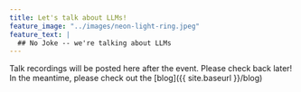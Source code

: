 ```yaml
---
title: Let's talk about LLMs!
feature_image: "../images/neon-light-ring.jpeg"
feature_text: |
  ## No Joke -- we're talking about LLMs
---
```


Talk recordings will be posted here after the event. Please check back later! In the meantime, please check out the [blog]({{ site.baseurl }}/blog)
